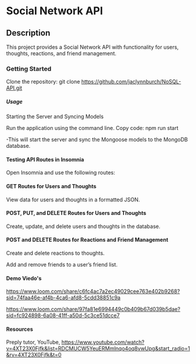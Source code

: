 # Social Network API

## Description
This project provides a Social Network API with functionality for users, thoughts, reactions, and friend management.

### Getting Started
Clone the repository: git clone https://github.com/jaclynnburch/NoSQL-API.git

##### Usage
Starting the Server and Syncing Models

Run the application using the command line.
Copy code: npm run start

-This will start the server and sync the Mongoose models to the MongoDB database.

#### Testing API Routes in Insomnia

Open Insomnia and use the following routes:

#### GET Routes for Users and Thoughts

View data for users and thoughts in a formatted JSON.

#### POST, PUT, and DELETE Routes for Users and Thoughts

Create, update, and delete users and thoughts in the database.

#### POST and DELETE Routes for Reactions and Friend Management

Create and delete reactions to thoughts.

Add and remove friends to a user’s friend list.

#### Demo Viedo's

https://www.loom.com/share/c6fc4ac7a2ec49029cee763e402b9268?sid=74faa46e-af4b-4ca6-afd8-5cdd38851c9a

https://www.loom.com/share/97fa81e6994449c0b409b67d039b5dae?sid=fc924898-6a08-41ff-a50d-5c3ce51dcce7

#### Resources
Preply tutor, YouTube, https://www.youtube.com/watch?v=4XT23X0Fjfk&list=RDCMUCW5YeuERMmlnqo4oq8vwUpg&start_radio=1&rv=4XT23X0Fjfk&t=0
